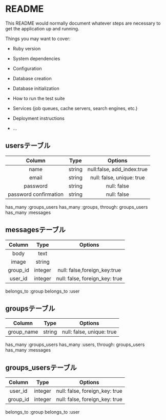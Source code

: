 # README

This README would normally document whatever steps are necessary to get the
application up and running.

Things you may want to cover:

* Ruby version

* System dependencies

* Configuration

* Database creation

* Database initialization

* How to run the test suite

* Services (job queues, cache servers, search engines, etc.)

* Deployment instructions

* ...

## usersテーブル
|Column|Type|Options|
|:----:|:----:|:----:|
|name|string|null:false, add_index:true|
|email|string|null: false, unique: true|
|password|string|null: false|
|password confirmation|string|null: false|

has_many :groups_users
has_many :groups, through: groups_users
has_many :messages


## messagesテーブル
|Column|Type|Options|
|:----:|:----:|:----:|
|body|text|
|image|string|
|group_id|integer|null: false,foreign_key:true|
|user_id|integer|null: false, foreign_key: true|

belongs_to :group
belongs_to :user


## groupsテーブル
|Column|Type|Options|
|:----:|:----:|:----:|
|group_name|string|null: false, unique: true|

has_many :groups_users
has_many :users, through: groups_users
has_many :messages


## groups_usersテーブル
|Column|Type|Options|
|:----:|:----:|:----:|
|user_id|integer|null: false, foreign_key: true|
|group_id|integer|null: false, foreign_key: true|

belongs_to :group
belongs_to :user